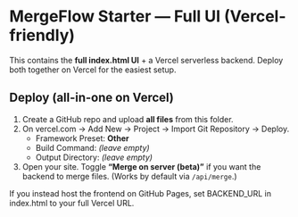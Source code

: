 # MergeFlow Starter — Full UI (Vercel-friendly)

This contains the **full index.html UI** + a Vercel serverless backend.
Deploy both together on Vercel for the easiest setup.

## Deploy (all-in-one on Vercel)
1. Create a GitHub repo and upload **all files** from this folder.
2. On vercel.com → Add New → Project → Import Git Repository → Deploy.
   - Framework Preset: **Other**
   - Build Command: *(leave empty)*
   - Output Directory: *(leave empty)*
3. Open your site. Toggle **“Merge on server (beta)”** if you want the backend to merge files.
   (Works by default via `/api/merge`.)

If you instead host the frontend on GitHub Pages, set BACKEND_URL in index.html to your full Vercel URL.